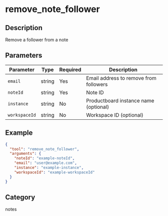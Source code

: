 # remove_note_follower

## Description
Remove a follower from a note

## Parameters

| Parameter | Type | Required | Description |
|-----------|------|----------|-------------|
| `email` | string | Yes | Email address to remove from followers |
| `noteId` | string | Yes | Note ID |
| `instance` | string | No | Productboard instance name (optional) |
| `workspaceId` | string | No | Workspace ID (optional) |

## Example

```json
{
  "tool": "remove_note_follower",
  "arguments": {
    "noteId": "example-noteId",
    "email": "user@example.com",
    "instance": "example-instance",
    "workspaceId": "example-workspaceId"
  }
}
```

## Category
notes

